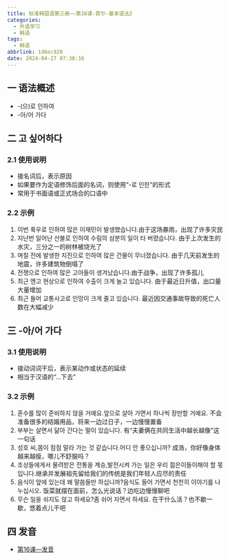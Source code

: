 ```yaml
---
title: 标准韩国语第三册——第16课-首尔-基本语法2
categories:
  - 外语学习
  - 韩语
tags:
  - 韩语
abbrlink: 1d6ec920
date: 2024-04-27 07:38:16
---
```

## 一 语法概述

* -(으)로 인하여
* -아/어 가다

<!--more-->

## 二 고 싶어하다

### 2.1 使用说明

* 接名词后，表示原因
* 如果要作为定语修饰后面的名词，则使用“-로 인한”的形式
* 常用于书面语或正式场合的口语中

### 2.2 示例

1. 이번 푹우로 인하여 많은 이재민이 발생했습니다.由于这场暴雨，出现了许多灾民
2. 지난번 일어난 산불로 인하여 수림의 삼분의 일이 타 버렸습니다. 由于上次发生的水灾，三分之一的树林被烧光了
3. 며칠 전에 발생한 지진으로 인하여 많은 건물이 무너졌습니다. 由于几天前发生的地震，许多建筑物倒塌了
4. 전쟁으로 인하여 많은 고아들이 생겨났습니다.由于战争，出现了许多孤儿
5. 최근 엔고 현상으로 인하여 수출이 크게 늘고 있습니다. 由于最近日升值，出口量大量增加
6. 최근 들어 교통사고로 인망이 크게 줄고 있습니다. 最近因交通事故导致的死亡人数在大幅减少

## 三 -아/어 가다

### 3.1 使用说明

* 接动词词干后，表示某动作或状态的延续
* 相当于汉语的“...下去”

### 3.2 示例

1. 혼수를 많이 준비하지 않을 거예요.앞으로 살아 가면서 하나씩 장만할 거예요. 不会准备很多的结婚用品，将来一边过日子，一边慢慢置备
2. 부부는 살면서 닮아 간다는 말이 있습니다. 有“夫妻俩在共同生活中越长越像”这一句话
3. 성호 씨,몸이 점점 말라 가는 것 같습니다.어디 안 좋으십니까? 成浩，你好像身体越来越瘦，哪儿不舒服吗？
4. 조상들에게서 물려받은 전통을 계승,발전시켜 가는 일은 우리 젊은이들이해야 할 몫입니다.继承并发展祖先留给我们的传统是我们年轻人应尽的责任
5. 음식이 앞에 있는데 왜 말씀들만 하십니까?음식도 들어 가면서 천천히 이야기를 나누십시오. 饭菜就摆在面前，怎么光说话？边吃边慢慢聊吧
6. 무슨 일을 쉬지도 않고 하세요?좀 쉬어 자면서 하세요. 在干什么活？也不歇一歇，悠着点儿干吧

## 四 发音

* [第16课—发音][1]


[1]:https://biz.cli.im/Pcview?name=https%3A%2F%2Fbiz.cli.im%2Ftest%2FPS388530%3Fcoding%3DJehuEZ%26qrurl%3Dhttp%253A%252F%252Fqr31.cn%252FJehuEZ%26gtype%3D2&time=1